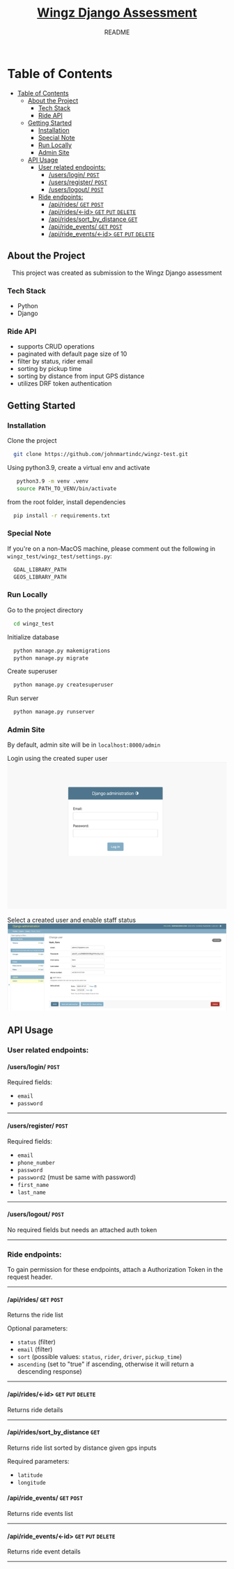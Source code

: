 <div align="center">

  <h1><a href="https://github.com/johnmartindc/wingz-test">Wingz Django Assessment</a></h1>
  
  <p>
    README
  </p>

</div>

<br />

<!-- Table of Contents -->
# Table of Contents

- [Table of Contents](#table-of-contents)
  - [About the Project](#about-the-project)
    - [Tech Stack](#tech-stack)
    - [Ride API](#ride-api)
  - [Getting Started](#getting-started)
    - [Installation](#installation)
    - [Special Note](#special-note)
    - [Run Locally](#run-locally)
    - [Admin Site](#admin-site)
  - [API Usage](#api-usage)
    - [User related endpoints:](#user-related-endpoints)
      - [/users/login/ `POST`](#userslogin-post)
      - [/users/register/ `POST`](#usersregister-post)
      - [/users/logout/ `POST`](#userslogout-post)
    - [Ride endpoints:](#ride-endpoints)
      - [/api/rides/ `GET` `POST`](#apirides-get-post)
      - [/api/rides/\<-id\> `GET` `PUT` `DELETE`](#apirides-id-get-put-delete)
      - [/api/rides/sort\_by\_distance `GET`](#apiridessort_by_distance-get)
      - [/api/ride\_events/ `GET` `POST`](#apiride_events-get-post)
      - [/api/ride\_events/\<-id\> `GET` `PUT` `DELETE`](#apiride_events-id-get-put-delete)
  

<!-- About the Project -->
## About the Project

<div align="center"> 
  <p> This project was created as submission to the Wingz Django assessment
</div>


<!-- TechStack -->
### Tech Stack

  <ul>
    <li>Python</li>
    <li>Django</li>
  </ul>

<!-- Features -->
### Ride API

- supports CRUD operations
- paginated with default page size of 10
- filter by status, rider email
- sorting by pickup time
- sorting by distance from input GPS distance
- utilizes DRF token authentication


<!-- Getting Started -->
## Getting Started

<!-- Prerequisites -->
### Installation

Clone the project

```bash
  git clone https://github.com/johnmartindc/wingz-test.git
```

Using python3.9, create a virtual env and activate

```bash
   python3.9 -m venv .venv
   source PATH_TO_VENV/bin/activate
```

from the root folder, install dependencies

```bash
  pip install -r requirements.txt
```

### Special Note
If you're on a non-MacOS machine, please comment out the following in `wingz_test/wingz_test/settings.py`:
```bash
  GDAL_LIBRARY_PATH
  GEOS_LIBRARY_PATH
```




<!-- Run Locally -->
### Run Locally



Go to the project directory

```bash
  cd wingz_test
```

Initialize database

```bash
  python manage.py makemigrations
  python manage.py migrate
```

Create superuser

```bash
  python manage.py createsuperuser
```

Run server
```bash
  python manage.py runserver
```





### Admin Site
By default, admin site will be in `localhost:8000/admin`

Login using the created super user
<img src='screenshots/admin_login.png' />

Select a created user and enable staff status
<img src='screenshots/admin_user_detail.png' />

<!-- Usage -->
## API Usage

### User related endpoints:

#### /users/login/ `POST`
Required fields:
- `email`
- `password`

<hr>
  
#### /users/register/ `POST`
Required fields:
- `email`
- `phone_number`
- `password`
- `password2` (must be same with password)
- `first_name`
- `last_name`

<hr>

#### /users/logout/ `POST`
No required fields but needs an attached auth token

<hr>

### Ride endpoints:
To gain permission for these endpoints, attach a Authorization Token in the request header.
<hr>

#### /api/rides/ `GET` `POST`
Returns the ride list

Optional parameters:
- `status` (filter)
- `email` (filter)
- `sort` (possible values: `status`, `rider`, `driver`, `pickup_time`)
- `ascending` (set to "true" if ascending, otherwise it will return a descending response)
<hr>

#### /api/rides/<-id> `GET` `PUT` `DELETE`
Returns ride details
<hr>

#### /api/rides/sort_by_distance `GET`
Returns ride list sorted by distance given gps inputs

Required parameters:
- `latitude`
- `longitude`
#### /api/ride_events/ `GET` `POST`
Returns ride events list
<hr>

#### /api/ride_events/<-id> `GET` `PUT` `DELETE`
Returns ride event details
<hr>